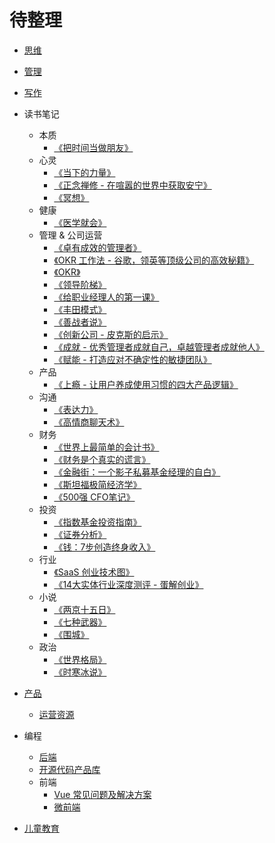 # 待整理
* [思维](content/core/mind.md)
* [管理](content/management/README.md)
* [写作](content/write/README.md)
* 读书笔记
  * 本质
    * [《把时间当做朋友》](content/reading-note/core/make-friend-with-time.md)
  * 心灵
    * [《当下的力量》](content/reading-note/heart/the-power-of-now.md)
    * [《正念禅修 - 在喧嚣的世界中获取安宁》](content/reading-note/heart/mindfulness.md)
    * [《冥想》](content/reading-note/heart/meditation.md)
  * 健康
    * [《医学就会》](content/reading-note/health/easy-learn-chinese-medical.md)
  * 管理 & 公司运营
    * [《卓有成效的管理者》](content/reading-note/management/the-effective-executive.md)
    * [《OKR 工作法 - 谷歌，领英等顶级公司的高效秘籍》](content/reading-note/management/okr/radical-focus.md)
    * [《OKR》](content/reading-note/management/okr/about-ork.md)
    * [《领导阶梯》](content/reading-note/management/leadership-pipeline.md)
    * [《给职业经理人的第一课》](content/reading-note/management/high-output-management.md)
    * [《丰田模式》](content/reading-note/management/toyota-production-system.md)
    * [《善战者说》](content/reading-note/management/good-at-war.md)
    * [《创新公司 - 皮克斯的启示》](content/reading-note/management/creative-inc.md)
    * [《成就 - 优秀管理者成就自己，卓越管理者成就他人》](content/reading-note/management/achievement.md)
    * [《赋能 - 打造应对不确定性的敏捷团队》](content/reading-note/management/empower.md)
  * 产品
    * [《上瘾 - 让用户养成使用习惯的四大产品逻辑》](content/reading-note/product/hooked.md)
  * 沟通
    * [《表达力》](content/reading-note/communicate/power-of-communicate.md)
    * [《高情商聊天术》](content/reading-note/communicate/high-eq-communicate.md)
  * 财务
    * [《世界上最简单的会计书》](content/reading-note/financial/easy-learn-accounting.md)
    * [《财务是个真实的谎言》](content/reading-note/financial/financial-is-lie.md)
    * [《金融街：一个影子私募基金经理的自白》](content/reading-note/financial/privately-offered-fund.md)
    * [《斯坦福极简经济学》](content/reading-note/financial/stanford-learn-economy.md)
    * [《500强 CFO笔记》](content/reading-note/financial/cfo-note.md)
  * 投资
    * [《指数基金投资指南》](content/reading-note/money/index-fund-guide.md)
    * [《证券分析》](content/reading-note/money/stock-analyse.md)
    * [《钱：7步创造终身收入》](content/reading-note/money/money.md)
  * 行业
    * [《SaaS 创业技术图》](content/reading-note/industry/sass-road-map.md)
    * [《14大实体行业深度测评 - 蛋解创业》](content/reading-note/industry/14-industries.md)
  * 小说
    * [《两京十五日》](content/reading-note/novel/two-captials-15-days.md)
    * [《七种武器》](content/reading-note/novel/seven-weapon.md)
    * [《围城》](content/reading-note/novel/wall.md)
  * 政治
    * [《世界格局》](content/reading-note/politics/world-grid.md)
    * [《时寒冰说》](content/reading-note/politics/shihanbing-say.md)

* [产品](content/application/production/README.md)
  * [运营资源](content/application/production/marketing/resource.md)
* 编程
  * [后端](content/coding/backend.md)
  * [开源代码产品库](content/coding/code-libs.md)
  * 前端
    * [Vue 常见问题及解决方案](content/coding/fe/vue/solution.md)
    * [微前端](content/coding/fe/micro-fe.md)
* [儿童教育](content/children-edu/README.md)
